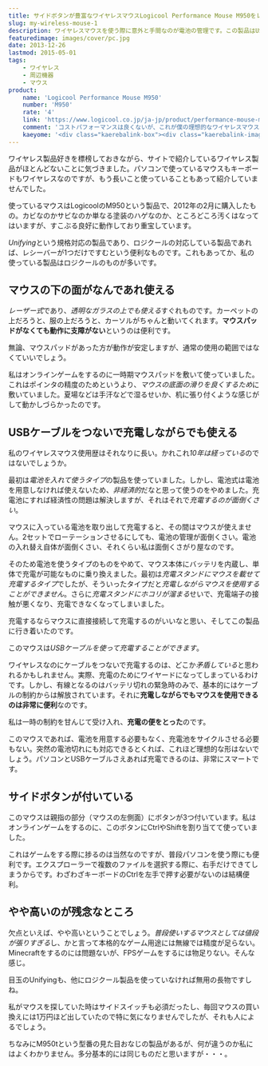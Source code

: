 ```yaml
---
title: サイドボタンが豊富なワイヤレスマウスLogicool Performance Mouse M950をレビュー
slug: my-wireless-mouse-1
description: ワイヤレスマウスを使う際に意外と手間なのが電池の管理です。この製品はUSBケーブルをつなぐことで充電しながらでも使うことができます。電池切れの時だけ有線マウスのような感じで使えばすむので、ゲームしている時に電池が切れても安心です。
featuredimage: images/cover/pc.jpg
date: 2013-12-26
lastmod: 2015-05-01
tags: 
    - ワイヤレス
    - 周辺機器
    - マウス
product:
    name: 'Logicool Performance Mouse M950'
    number: 'M950'
    rate: '4'
    link: 'https://www.logicool.co.jp/ja-jp/product/performance-mouse-m950?crid=7'
    comment: 'コストパフォーマンスは良くないが、これが僕の理想的なワイヤレスマウス。'
    kaeyome: '<div class="kaerebalink-box"><div class="kaerebalink-image"><a href="https://www.amazon.co.jp/exec/obidos/ASIN/B002SRT8FG/illusionspace-22/ref=nosim/" rel="nofollow" target="_blank"><img src="https://ecx.images-amazon.com/images/I/41FXF7k%2ByKL._SL160_.jpg" style="border: none;" /></a></div><div class="kaerebalink-info"><div class="kaerebalink-name"><a href="https://www.amazon.co.jp/exec/obidos/ASIN/B002SRT8FG/illusionspace-22/ref=nosim/" rel="nofollow" target="_blank">LOGICOOL ワイヤレス レーザー式 10ボタン  M950</a><div class="kaerebalink-powered-date">posted with <a href="https://kaereba.com" rel="nofollow" target="_blank">カエレバ</a></div></div><div class="kaerebalink-detail"> ロジクール 2009-11-06    </div><div class="kaerebalink-link1"><div class="shoplinkamazon"><a href="https://www.amazon.co.jp/gp/search?keywords=M950%81%40%83%8D%83W%83N%81%5B%83%8B&__mk_ja_JP=%83J%83%5E%83J%83i&tag=illusionspace-22" rel="nofollow" target="_blank" title="アマゾン" >Amazonで購入</a></div><div class="shoplinkrakuten"><a href="https://hb.afl.rakuten.co.jp/hgc/0e95387f.f2aef20d.0e953880.25e412bd/?pc=http%3A%2F%2Fsearch.rakuten.co.jp%2Fsearch%2Fmall%2FM950%25E3%2580%2580%25E3%2583%25AD%25E3%2582%25B8%25E3%2582%25AF%25E3%2583%25BC%25E3%2583%25AB%2F-%2Ff.1-p.1-s.1-sf.0-st.A-v.2%3Fx%3D0%26scid%3Daf_ich_link_urltxt%26m%3Dhttp%3A%2F%2Fm.rakuten.co.jp%2F" rel="nofollow" target="_blank" title="楽天市場" >楽天市場で購入</a></div></div></div><div class="booklink-footer" style="clear: left"></div></div>'
---
```


ワイヤレス製品好きを標榜しておきながら、サイトで紹介しているワイヤレス製品がほとんどないことに気づきました。パソコンで使っているマウスもキーボードもワイヤレスなのですが、もう長いこと使っていることもあって紹介していませんでした。

使っているマウスはLogicoolのM950という製品で、2012年の2月に購入したもの。カビなのかサビなのか単なる塗装のハゲなのか、ところどころ汚くはなってはいますが、すこぶる良好に動作しており重宝しています。

<em>Unifying</em>という規格対応の製品であり、ロジクールの対応している製品であれば、レシーバーが1つだけですむという便利なものです。これもあってか、私の使っている製品はロジクールのものが多いです。

## マウスの下の面がなんであれ使える

<em>レーザー式</em>であり、<em>透明なガラスの上でも使える</em>すぐれものです。カーペットの上だろうと、服の上だろうと、カーソルがちゃんと動いてくれます。<strong>マウスパッドがなくても動作に支障がない</strong>というのは便利です。

無論、マウスパッドがあった方が動作が安定しますが、通常の使用の範囲ではなくていいでしょう。

私はオンラインゲームをするのに一時期マウスパッドを敷いて使っていました。これはポインタの精度のためというより、<em>マウスの底面の滑りを良くするため</em>に敷いていました。夏場などは手汗などで湿るせいか、机に張り付くような感じがして動かしづらかったのです。


## USBケーブルをつないで充電しながらでも使える


私のワイヤレスマウス使用歴はそれなりに長い。かれこれ<em>10年は経っている</em>のではないでしょうか。

最初は<em>電池を入れて使うタイプ</em>の製品を使っていました。しかし、電池式は電池を用意しなければ使えないため、<em>非経済的</em>だなと思って使うのをやめました。充電池にすれば経済性の問題は解決しますが、それはそれで<em>充電するのが面倒くさい</em>。

マウスに入っている電池を取り出して充電すると、その間はマウスが使えません。2セットでローテーションさせるにしても、電池の管理が面倒くさい。電池の入れ替え自体が面倒くさい、それくらい私は面倒くさがり屋なのです。

そのため電池を使うタイプのものをやめて、マウス本体にバッテリを内蔵し、単体で充電が可能なものに乗り換えました。最初は<em>充電スタンドにマウスを載せて充電するタイプ</em>でしたが、そういったタイプだと<em>充電しながらマウスを使用することができません</em>。さらに<em>充電スタンドにホコリが溜まる</em>せいで、充電端子の接触が悪くなり、充電できなくなってしまいました。

充電するならマウスに直接接続して充電するのがいいなと思い、そしてこの製品に行き着いたのです。

このマウスは<em>USBケーブルを使って充電することができます</em>。

ワイヤレスなのにケーブルをつないで充電するのは、どこか<em>矛盾している</em>と思われるかもしれません。実際、充電のためにワイヤードになってしまっているわけです。しかし、有線となるのはバッテリ切れの緊急時のみで、基本的にはケーブルの制約からは解放されています。それに<strong>充電しながらでもマウスを使用できるのは非常に便利</strong>なのです。

私は一時の制約を甘んじて受け入れ、<strong>充電の便をとった</strong>のです。

このマウスであれば、電池を用意する必要もなく、充電池をサイクルさせる必要もない。突然の電池切れにも対応できるとくれば、これほど理想的な形はないでしょう。パソコンとUSBケーブルさえあれば充電できるのは、非常にスマートです。


## サイドボタンが付いている


このマウスは親指の部分（マウスの左側面）にボタンが3つ付いています。私はオンラインゲームをするのに、このボタンにCtrlやShiftを割り当てて使っていました。

これはゲームをする際に捗るのは当然なのですが、普段パソコンを使う際にも便利です。エクスプローラーで複数のファイルを選択する際に、右手だけできてしまうからです。わざわざキーボードのCtrlを左手で押す必要がないのは結構便利。


## やや高いのが残念なところ


欠点といえば、やや高いということでしょう。<em>普段使いするマウスとしては値段が張りすぎる</em>し、かと言って本格的なゲーム用途には無線では精度が足らない。Minecraftをするのには問題ないが、FPSゲームをするには物足りない。そんな感じ。

目玉のUnifyingも、他にロジクール製品を使っていなければ無用の長物ですしね。

私がマウスを探していた時はサイドスイッチも必須だったし、毎回マウスの買い換えには1万円ほど出していたので特に気になりませんでしたが、それも人によるでしょう。

ちなみにM950tという型番の見た目おなじの製品があるが、何が違うのか私にはよくわかりません。多分基本的には同じものだと思いますが・・・。
